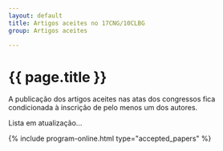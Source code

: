 ```yaml
---
layout: default
title: Artigos aceites no 17CNG/10CLBG
group: Artigos aceites

---
```


# {{ page.title }}

A publicação dos artigos aceites nas atas dos congressos fica condicionada à inscrição de pelo menos um dos autores. 

[comment]: <> (Conforme a notícia de 2019-11-14, está estabelecido um limite para o número de publicações por inscrição. [Mais informações]&#40;http://localhost:4000/submission-CNG.html&#41;.)

Lista em atualização...

{% include program-online.html type="accepted_papers" %}

